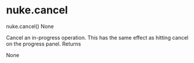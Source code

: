 # nuke.cancel
nuke.cancel()  None

Cancel an in-progress operation. This has the same effect as hitting cancel on the progress panel.
Returns

None